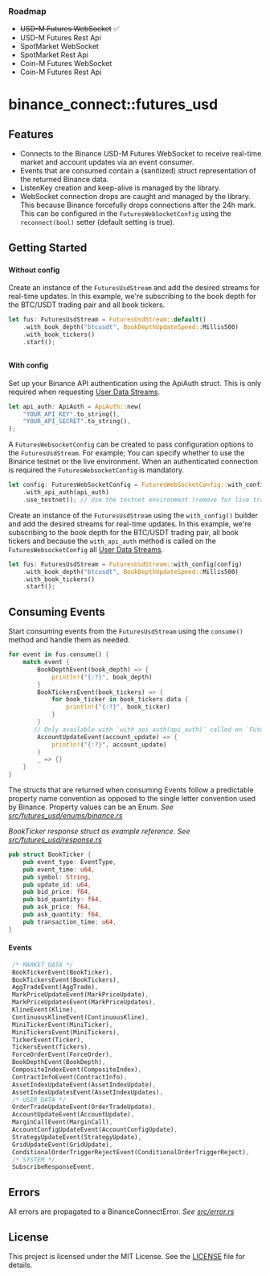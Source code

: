 ### Roadmap
 - ~~USD-M Futures WebSocket~~ ✅
 - USD-M Futures Rest Api
 - SpotMarket WebSocket
 - SpotMarket Rest Api
 - Coin-M Futures WebSocket
 - Coin-M Futures Rest Api

# binance_connect::futures_usd


## Features

- Connects to the Binance USD-M Futures WebSocket to receive real-time market and account updates via an event consumer.
- Events that are consumed contain a (sanitized) struct representation of the returned Binance data.
- ListenKey creation and keep-alive is managed by the library.
- WebSocket connection drops are caught and managed by the library. This because Binance forcefully drops connections after the 24h mark. This can be configured in the `FuturesWebSocketConfig` using the `reconnect(bool)` setter (default setting is true).


## Getting Started
###
#### Without config

Create an instance of the `FuturesUsdStream` and add the desired streams for real-time updates. In this example, we're subscribing to the book depth for the BTC/USDT trading pair and all book tickers.

 ```rust
 let fus: FuturesUsdStream = FuturesUsdStream::default()
     .with_book_depth("btcusdt", BookDepthUpdateSpeed::Millis500)
     .with_book_tickers()
     .start();
 ```

##
#### With config

Set up your Binance API authentication using the ApiAuth struct. This is only required when requesting [User Data Streams](https://binance-docs.github.io/apidocs/futures/en/#user-data-streams).

 ```rust
 let api_auth: ApiAuth = ApiAuth::new(
     "YOUR_API_KEY".to_string(),
     "YOUR_API_SECRET".to_string(),
 );
 ```

A `FuturesWebsocketConfig` can be created to pass configuration options to the `FuturesUsdStream`. For example; You can specify whether to use the Binance testnet or the live environment. When an authenticated connection is required the `FuturesWebsocketConfig` is mandatory.

 ```rust
 let config: FuturesWebSocketConfig = FuturesWebSocketConfig::with_config(config)
     .with_api_auth(api_auth)
     .use_testnet(); // Use the testnet environment (remove for live trading)
 ```


Create an instance of the `FuturesUsdStream` using the `with_config()` builder and add the desired streams for real-time updates. In this example, we're subscribing to the book depth for the BTC/USDT trading pair, all book tickers and because the `with_api_auth` method is called on the `FuturesWebsocketConfig` all [User Data Streams](https://binance-docs.github.io/apidocs/futures/en/#user-data-streams).

 ```rust
 let fus: FuturesUsdStream = FuturesUsdStream::with_config(config)
     .with_book_depth("btcusdt", BookDepthUpdateSpeed::Millis500)
     .with_book_tickers()
     .start();
 ```

## Consuming Events

Start consuming events from the `FuturesUsdStream` using the `consume()` method and handle them as needed.

 ```rust
 for event in fus.consume() {
     match event {
         BookDepthEvent(book_depth) => {
             println!("{:?}", book_depth)
         }
         BookTickersEvent(book_tickers) => {
             for book_ticker in book_tickers.data {
                 println!("{:?}", book_ticker)
             }
         }
        // Only available with `with_api_auth(api_auth)` called on `FuturesWebsocketConfig` 
         AccountUpdateEvent(account_update) => {
             println!("{:?}", account_update)
         }
         _ => {}
     }
 }
 ```
The structs that are returned when consuming Events follow a predictable property name convention as opposed to the single letter convention used by Binance. Property values can be an Enum. _See [ src/futures_usd/enums/binance.rs](src/futures_usd/enums/binance.rs)_

_BookTicker response struct as example reference. See [src/futures_usd/response.rs](src/futures_usd/response.rs)_

```rust
pub struct BookTicker {
    pub event_type: EventType,
    pub event_time: u64,
    pub symbol: String,
    pub update_id: u64,
    pub bid_price: f64,
    pub bid_quantity: f64,
    pub ask_price: f64,
    pub ask_quantity: f64,
    pub transaction_time: u64,
}
```


#### Events 

```rust
 /* MARKET_DATA */
 BookTickerEvent(BookTicker),
 BookTickersEvent(BookTickers),
 AggTradeEvent(AggTrade),
 MarkPriceUpdateEvent(MarkPriceUpdate),
 MarkPriceUpdatesEvent(MarkPriceUpdates),
 KlineEvent(Kline),
 ContinuousKlineEvent(ContinuousKline),
 MiniTickerEvent(MiniTicker),
 MiniTickersEvent(MiniTickers),
 TickerEvent(Ticker),
 TickersEvent(Tickers),
 ForceOrderEvent(ForceOrder),
 BookDepthEvent(BookDepth),
 CompositeIndexEvent(CompositeIndex),
 ContractInfoEvent(ContractInfo),
 AssetIndexUpdateEvent(AssetIndexUpdate),
 AssetIndexUpdatesEvent(AssetIndexUpdates),
 /* USER_DATA */
 OrderTradeUpdateEvent(OrderTradeUpdate),
 AccountUpdateEvent(AccountUpdate),
 MarginCallEvent(MarginCall),
 AccountConfigUpdateEvent(AccountConfigUpdate),
 StrategyUpdateEvent(StrategyUpdate),
 GridUpdateEvent(GridUpdate),
 ConditionalOrderTriggerRejectEvent(ConditionalOrderTriggerReject),
 /* SYSTEM */
 SubscribeResponseEvent,
```

## Errors

All errors are propagated to a BinanceConnectError. _See [src/error.rs](/src/error.rs)_
## License

This project is licensed under the MIT License. See the [LICENSE](LICENSE.txt) file for details.
